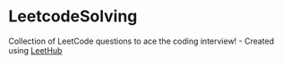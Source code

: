 # LeetcodeSolving
Collection of LeetCode questions to ace the coding interview! - Created using [LeetHub](https://github.com/QasimWani/LeetHub)
